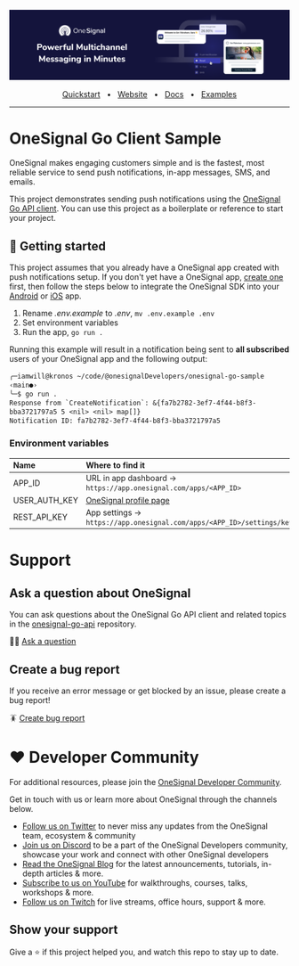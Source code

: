 ![OneSignal](https://github.com/OneSignal/.github/blob/439e36ade56b001643ff3b07eeaf95b20129f3e6/assets/onesignal-banner.png)

<div align="center">
  <a href="https://documentation.onesignal.com/docs/onboarding-with-onesignal" target="_blank">Quickstart</a>
  <span>&nbsp;&nbsp;•&nbsp;&nbsp;</span>
  <a href="https://onesignal.com/" target="_blank">Website</a>
  <span>&nbsp;&nbsp;•&nbsp;&nbsp;</span>
  <a href="https://documentation.onesignal.com/docs" target="_blank">Docs</a>
  <span>&nbsp;&nbsp;•&nbsp;&nbsp;</span>
  <a href="https://github.com/OneSignalDevelopers" target="_blank">Examples</a>
  <br />
  <hr />
</div>

# OneSignal Go Client Sample

OneSignal makes engaging customers simple and is the fastest, most reliable service to send push notifications, in-app messages, SMS, and emails.

This project demonstrates sending push notifications using the [OneSignal Go API client](https://github.com/onesignal/onesignal-go-api). You can use this project as a boilerplate or reference to start your project.

## 🚦 Getting started

This project assumes that you already have a OneSignal app created with push notifications setup. If you don't yet have a OneSignal app, [create one](https://documentation.onesignal.com/docs/apps-organizations#create-an-app) first, then follow the steps below to integrate the OneSignal SDK into your [Android](https://documentation.onesignal.com/docs/android-sdk-setup) or [iOS](https://documentation.onesignal.com/docs/ios-sdk-setup) app.

1. Rename _.env.example_ to _.env_, `mv .env.example .env`
2. Set environment variables
3. Run the app, `go run .`

Running this example will result in a notification being sent to **all subscribed** users of your OneSignal app and the following output:

```shell
╭─iamwill@kronos ~/code/@onesignalDevelopers/onesignal-go-sample ‹main●› 
╰─$ go run .
Response from `CreateNotification`: &{fa7b2782-3ef7-4f44-b8f3-bba3721797a5 5 <nil> <nil> map[]}
Notification ID: fa7b2782-3ef7-4f44-b8f3-bba3721797a5
```


### Environment variables

| Name | Where to find it |
|:--|:--|
| APP_ID | URL in app dashboard -> `https://app.onesignal.com/apps/<APP_ID>` |
| USER_AUTH_KEY | [OneSignal profile page](https://app.onesignal.com/profile) |
| REST_API_KEY | App settings -> `https://app.onesignal.com/apps/<APP_ID>/settings/keys_and_ids` |


# Support

## Ask a question about OneSignal

You can ask questions about the OneSignal Go API client and related topics in the [onesignal-go-api](https://github.com/onesignal/onesignal-go-api) repository.

🙋‍♂️ [Ask a question](https://github.com/OneSignal/onesignal-go-api/issues/new?assignees=&labels=triage&template=ask-question.yml&title=%5Bquestion%5D%3A+)

## Create a bug report

If you receive an error message or get blocked by an issue, please create a bug report!

🪳 [Create bug report](https://github.com/OneSignal/onesignal-go-api/issues/new?assignees=&labels=bug%2Ctriage&template=bug-report.yml&title=%5BBug%5D%3A+)

# ❤️ Developer Community

For additional resources, please join the [OneSignal Developer Community](https://onesignal.com/onesignal-developers).

Get in touch with us or learn more about OneSignal through the channels below.

- [Follow us on Twitter](https://twitter.com/onesignaldevs) to never miss any updates from the OneSignal team, ecosystem & community
- [Join us on Discord](https://discord.gg/EP7gf6Uz7G) to be a part of the OneSignal Developers community, showcase your work and connect with other OneSignal developers
- [Read the OneSignal Blog](https://onesignal.com/blog/) for the latest announcements, tutorials, in-depth articles & more.
- [Subscribe to us on YouTube](https://www.youtube.com/channel/UCe63d5EDQsSkOov-bIE_8Aw/featured) for walkthroughs, courses, talks, workshops & more.
- [Follow us on Twitch](https://www.twitch.tv/onesignaldevelopers) for live streams, office hours, support & more.

## Show your support

Give a ⭐️ if this project helped you, and watch this repo to stay up to date.
